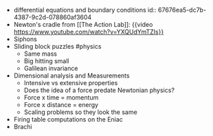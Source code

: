 - differential equations and boundary conditions
  id:: 67676ea5-dc7b-4387-9c2d-078860af3604
- Newton's cradle from [[The Action Lab]]: {{video https://www.youtube.com/watch?v=YXQUdYmTZIs}}
- Siphons
- Sliding block puzzles #physics
	- Same mass
	- Big hitting small
	- Galilean invariance
- Dimensional analysis and Measurements
	- Intensive vs extensive properties
	- Does the idea of a force predate Newtonian physics?
	- Force x time = momentum
	- Force x distance = energy
	- Scaling problems so they look the same
- Firing table computations on the Eniac
- Brachi